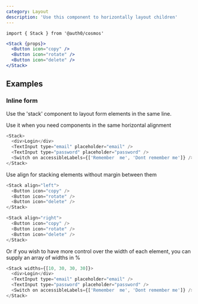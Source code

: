 ```yaml
---
category: Layout
description: 'Use this component to horizontally layout children'
---
```


`import { Stack } from '@auth0/cosmos'`

```jsx
<Stack {props}>
  <Button icon="copy" />
  <Button icon="rotate" />
  <Button icon="delete" />
</Stack>
```

## Examples

### Inline form

Use the 'stack' component to layout form elements in the same line.

Use it when you need components in the same horizontal alignment

```js
<Stack>
  <div>Login</div>
  <TextInput type="email" placeholder="email" />
  <TextInput type="password" placeholder="password" />
  <Switch on accessibleLabels={['Remember  me', 'Dont remember me']} />
</Stack>
```

Use align for stacking elements without margin between them

```js
<Stack align="left">
  <Button icon="copy" />
  <Button icon="rotate" />
  <Button icon="delete" />
</Stack>
```

```js
<Stack align="right">
  <Button icon="copy" />
  <Button icon="rotate" />
  <Button icon="delete" />
</Stack>
```

Or if you wish to have more control over the width of each element, you can supply an array of widths in %

```js
<Stack widths={[10, 30, 30, 30]}>
  <div>Login</div>
  <TextInput type="email" placeholder="email" />
  <TextInput type="password" placeholder="password" />
  <Switch on accessibleLabels={['Remember  me', 'Dont remember me']} />
</Stack>
```

